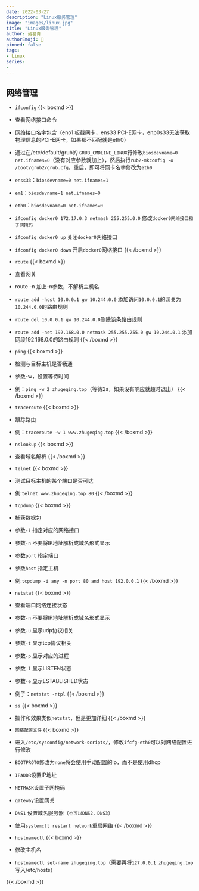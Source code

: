 ```yaml
---
date: 2022-03-27
description: "Linux服务管理"
image: "images/linux.jpg"
title: "Linux服务管理"
author: 诸葛青
authorEmoji: 🎅
pinned: false
tags:
- Linux
series:
- 
---
```



## 网络管理

* `ifconfig`
{{< boxmd >}}
* 查看网络接口命令

* 网络接口名字包含（eno1 板载网卡，ens33 PCI-E网卡，enp0s33无法获取物理信息的PCI-E网卡，如果都不匹配就是eth0）

* 通过在/etc/default/grub的 `GRUB_CMDLINE_LINUX`行修改`biosdevname=0 net.ifnames=0`（没有对应参数就加上），然后执行`rub2-mkconfig -o /boot/grub2/grub.cfg`，重启，即可将网卡名字修改为`eth0`
* `enss33`：`biosdevname=0 net.ifnames=1`
* `em1`：`biosdevname=1 net.ifnames=0`
* `eth0`：`biosdevname=0 net.ifnames=0`

* `ifconfig docker0 172.17.0.3 netmask 255.255.0.0` 修改`docker0网络接口和子网掩码`
* `ifconfig docker0 up` 关闭`docker0`网络接口
* `ifconfig docker0 down` 开启`docker0`网络接口
{{< /boxmd >}}


* `route`
{{< boxmd >}}
* 查看网关
* route -n 加上-n参数，不解析主机名
* `route add -host 10.0.0.1 gw 10.244.0.0` 添加访问`10.0.0.1`的网关为`10.244.0.0`的路由规则
* `route del 10.0.0.1 gw 10.244.0.0`删除该条路由规则
* `route add -net 192.168.0.0 netmask 255.255.255.0 gw 10.244.0.1` 添加网段192.168.0.0的路由规则
{{< /boxmd >}}


* `ping`
{{< boxmd >}}
* 检测与目标主机是否畅通
* 参数-w，设置等待时间
* 例：`ping -w 2 zhugeqing.top`（等待2s，如果没有响应就超时退出）
{{< /boxmd >}}

* `traceroute`
{{< boxmd >}}
* 跟踪路由
* 例：`traceroute -w 1 www.zhugeqing.top`
{{< /boxmd >}}

* `nslookup`
{{< boxmd >}}
* 查看域名解析
{{< /boxmd >}}

* `telnet`
{{< boxmd >}}
* 测试目标主机的某个端口是否可达
* 例:`telnet www.zhugeqing.top 80`
{{< /boxmd >}}

* `tcpdump`
{{< boxmd >}}
* 捕获数据包
* 参数`-i` 指定对应的网络接口
* 参数`-n` 不要将IP地址解析成域名形式显示
* 参数`port` 指定端口
* 参数`host` 指定主机
* 例:`tcpdump -i any -n port 80 and host 192.0.0.1`
{{< /boxmd >}}

* `netstat`
{{< boxmd >}}
* 查看端口网络连接状态
* 参数`-n` 不要将IP地址解析成域名形式显示
* 参数`-u` 显示udp协议相关
* 参数`-t` 显示tcp协议相关
* 参数`-p` 显示对应的进程
* 参数`-l` 显示LISTEN状态
* 参数`-e` 显示ESTABLISHED状态
* 例子：`netstat -ntpl`
{{< /boxmd >}}

* `ss`
{{< boxmd >}}
* 操作和效果类似`netstat`，但是更加详细
{{< /boxmd >}}

* `网络配置文件`
{{< boxmd >}}
* 进入`/etc/sysconfig/network-scripts/`，修改`ifcfg-eth0`可以对网络配置进行修改
* `BOOTPROTO`修改为`none`将会使用手动配置的ip，而不是使用dhcp
* `IPADDR`设置IP地址
* `NETMASK`设置子网掩码
* `gateway`设置网关
* `DNS1` 设置域名服务器（`也可以DNS2，DNS3`）
* 使用`systemctl restart network`重启网络
{{< /boxmd >}}

* `hostnamectl`
{{< boxmd >}}
* 修改主机名
* `hostnamectl set-name zhugeqing.top`（需要再将`127.0.0.1 zhugeqing.top`写入/etc/hosts）


{{< /boxmd >}}